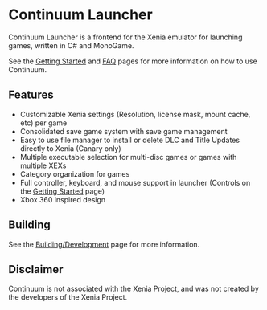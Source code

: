 # Continuum Launcher
Continuum Launcher is a frontend for the Xenia emulator for launching games, written in C# and MonoGame.

See the [Getting Started](https://github.com/Littleozzz10/Continuum-Launcher/wiki/Getting-Started) and [FAQ](https://github.com/Littleozzz10/Continuum-Launcher/wiki/FAQ) pages for more information on how to use Continuum.

## Features
 - Customizable Xenia settings (Resolution, license mask, mount cache, etc) per game
 - Consolidated save game system with save game management
 - Easy to use file manager to install or delete DLC and Title Updates directly to Xenia (Canary only)
 - Multiple executable selection for multi-disc games or games with multiple XEXs
 - Category organization for games
 - Full controller, keyboard, and mouse support in launcher (Controls on the [Getting Started](https://github.com/Littleozzz10/Continuum-Launcher/wiki/Getting-Started) page)
 - Xbox 360 inspired design

## Building
See the [Building/Development](https://github.com/Littleozzz10/Continuum-Launcher/wiki/Building-and-Developement) page for more information.

## Disclaimer
Continuum is not associated with the Xenia Project, and was not created by the developers of the Xenia Project.
